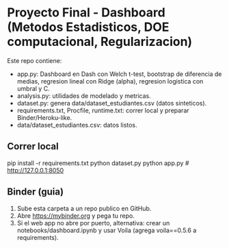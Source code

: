# Proyecto Final - Dashboard (Metodos Estadisticos, DOE computacional, Regularizacion)

Este repo contiene:
- app.py: Dashboard en Dash con Welch t-test, bootstrap de diferencia de medias, regresion lineal con Ridge (alpha), regresion logistica con umbral y C.
- analysis.py: utilidades de modelado y metricas.
- dataset.py: genera data/dataset_estudiantes.csv (datos sinteticos).
- requirements.txt, Procfile, runtime.txt: correr local y preparar Binder/Heroku-like.
- data/dataset_estudiantes.csv: datos listos.

## Correr local
pip install -r requirements.txt
python dataset.py
python app.py  # http://127.0.0.1:8050

## Binder (guia)
1) Sube esta carpeta a un repo publico en GitHub.
2) Abre https://mybinder.org y pega tu repo.
3) Si el web app no abre por puerto, alternativa: crear un notebooks/dashboard.ipynb y usar Voila (agrega voila==0.5.6 a requirements).
